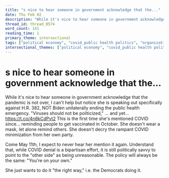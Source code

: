 ```yaml
---
title: "s nice to hear someone in government acknowledge that the..."
date: Thu Feb 02
description: "While it's nice to hear someone in government acknowledge that the pandemic is not over, I can't help but notice she is speaking out specifically against H.R...."
thread_id: thread_0574
word_count: 141
reading_time: 1
primary_theme: intersectional
tags: ["political economy", "covid_public health politics", "organizational theory"]
intersectional_themes: ["political economy", "covid_public health politics", "organizational theory"]
---
```


# s nice to hear someone in government acknowledge that the...

While it's nice to hear someone in government acknowledge that the pandemic is not over, I can't help but notice she is speaking out specifically against H.R. 382, NOT Biden unilaterally ending the public health emergency. "Viruses should not be politicized," ... and yet... https://t.co/4n6kCdPvt2 This is the first time she's mentioned COVID since... reminding people to get vaccinated in October. She doesn't wear a mask, let alone remind others. She doesn't decry the rampant COVID minimization from her own party.

Come May 11th, I expect to never hear her mention it again. Understand that, while COVID denial is a bipartisan effort, it is still politically savvy to point to the "other side" as being unreasonable. The policy will always be the same: "You're on your own."

She just wants to do it "the right way," i.e. the Democrats doing it.